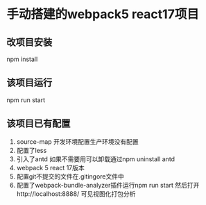 # 手动搭建的webpack5 react17项目

## 改项目安装
 npm install

 ## 该项目运行
 npm run start

 ## 该项目已有配置
 1. source-map 开发环境配置生产环境没有配置
 2. 配置了less
 3. 引入了antd 如果不需要用可以卸载通过npm uninstall antd
 4. webpack 5 react 17版本
 5. 配置git不提交的文件在.gitingore文件中
 6. 配置了webpack-bundle-analyzer插件运行npm run start 然后打开http://localhost:8888/ 可见视图化打包分析

<!-- ## 想增加的功能点
1. 国际化语言
2. 优化编译速度，通过引入插件
3. 引入文件压缩css
4. 只在开发环境wepack.config 配置source-map
5. 引入环境变量
6. 引入不同环境不同的webpack设置 webpack.dev.js webpack.prod.js
7. 通过cross-env使开发组件拿到环境变量
8. 通过start命令加set NODE_ENV=development语句仅可以让webpack.config.js 拿到process.env.NODE_ENV值除非是electron项目 
9. 配置eslint和premitter收藏了一篇微信文章
10. 配置路由拦截
-->

